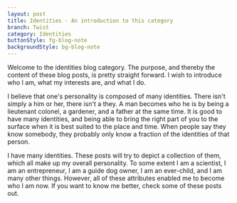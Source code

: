 ```yaml
---
layout: post
title: Identities - An introduction to this category
branch: Twist
category: Identities
buttonStyle: fg-blog-note
backgroundStyle: bg-blog-note
---
```


Welcome to the identities blog category. The purpose, and thereby the content of these blog posts, is pretty straight forward. I wish to introduce who I am, what my interests are, and what I do.
<!-- excerpt-end -->

I believe that one's personality is composed of many identities. There isn't simply a him or her, there isn't a they. A man becomes who he is by being a lieutenant colonel, a gardener, and a father at the same time. It is good to have many identities, and being able to bring the right part of you to the surface when it is best suited to the place and time. When people say they know somebody, they probably only know a fraction of the identities of that person. 

I have many identities. These posts will try to depict a collection of them, which all make up my overall personality. To some extent I am a scientist, I am an entrepreneur, I am a guide dog owner, I am an ever-child, and I am many other things. However, all of these attributes enabled me to become who I am now. If you want to know me better, check some of these posts out.